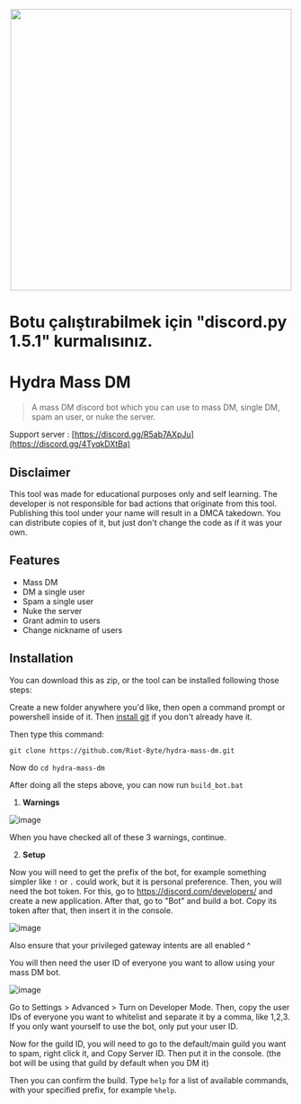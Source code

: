 <p align='center'><img src="https://user-images.githubusercontent.com/71534600/255708800-55bf5018-e8f7-4af3-9829-faa9acdf153c.png" width=500 /></p>

# Botu çalıştırabilmek için "discord.py 1.5.1" kurmalısınız.

# Hydra Mass DM
> A mass DM discord bot which you can use to mass DM, single DM, spam an user, or nuke the server.

Support server : [https://discord.gg/R5ab7AXpJu](https://discord.gg/4TyqkDXtBa)

## Disclaimer
This tool was made for educational purposes only and self learning. The developer is not responsible for bad actions that originate from this tool. Publishing this tool under your name will result in a DMCA takedown. You can distribute copies of it, but just don't change the code as if it was your own.

## Features
- Mass DM
- DM a single user
- Spam a single user
- Nuke the server
- Grant admin to users
- Change nickname of users

## Installation

You can download this as zip, or the tool can be installed following those steps:

Create a new folder anywhere you'd like, then open a command prompt or powershell inside of it. Then [install git](https://git-scm.com/book/en/v2/Getting-Started-The-Command-Line) if you don't already have it.

Then type this command:

```git clone https://github.com/Riot-Byte/hydra-mass-dm.git```

Now do `cd hydra-mass-dm`

After doing all the steps above, you can now run `build_bot.bat`

1. **Warnings**

![image](https://github.com/Riot-Byte/hydra-mass-dm/assets/71534600/94ba199e-0fc3-47da-835a-ffa60f5c0aa0)

When you have checked all of these 3 warnings, continue.

2. **Setup**

Now you will need to get the prefix of the bot, for example something simpler like `!` or `.` could work, but it is personal preference.
Then, you will need the bot token. For this, go to https://discord.com/developers/ and create a new application. After that, go to "Bot" and build a bot. Copy its token after that, then insert it in the console.

![image](https://github.com/Riot-Byte/hydra-mass-dm/assets/71534600/5f038701-666d-41a5-8d13-c1ee44ed671e)

Also ensure that your privileged gateway intents are all enabled ^

You will then need the user ID of everyone you want to allow using your mass DM bot.

![image](https://github.com/Riot-Byte/hydra-mass-dm/assets/71534600/50ae851a-9f21-4e1f-928f-99003308bd0e)

Go to Settings > Advanced > Turn on Developer Mode. Then, copy the user IDs of everyone you want to whitelist and separate it by a comma, like 1,2,3. If you only want yourself to use the bot, only put your user ID.

Now for the guild ID, you will need to go to the default/main guild you want to spam, right click it, and Copy Server ID. Then put it in the console. (the bot will be using that guild by default when you DM it)

Then you can confirm the build. Type `help` for a list of available commands, with your specified prefix, for example `%help`.
